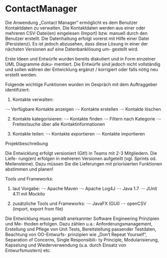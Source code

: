 ContactManager
==============

Die Anwendung „Contact Manager“ ermöglicht es dem Benutzer Kontaktdaten zu verwalten. Die
Kontaktdaten werden aus einer oder mehreren CSV-Datei(en) eingelesen (Import) bzw. manuell
durch den Benutzer erstellt. Die Datenhaltung erfolgt vorerst mit Hilfe einer Datei (Persistenz). Es ist
jedoch abzusehen, dass diese Lösung in einer der nächsten Versionen auf eine Datenbanklösung um-
gestellt wird.

Erste Ideen und Entwürfe wurden bereits diskutiert und in Form einzelner UML Diagramme doku-
mentiert. Die Entwürfe sind jedoch nicht vollständig und sollen währen der Entwicklung ergänzt /
korrigiert oder falls nötig neu erstellt werden.

Folgende wichtige Funktionen wurden im Gespräch mit dem Auftraggeber identifiziert:


1. Kontakte verwalten: 

⋅⋅- Verfügbare Kontakte anzeigen
⋅⋅- Kontakte erstellen
⋅⋅- Kontakte löschen
  
  2. Kontakte kategorisieren:
  ⋅⋅- Kontakte finden
  ⋅⋅- Filtern nach Kategorie
  ⋅⋅- Freitextsuche über alle Kontaktinformationen
  
  3. Kontakte teilen:
  ⋅⋅- Kontakte exportieren
  ⋅⋅- Kontakte importieren


Projektbeschreibung

Die Entwicklung erfolgt versioniert (Git!) in Teams mit 2-3 Mitgliedern. Die Liefe-
rung(en) erfolgen in mehreren Versionen aufgeteilt (vgl. Sprints od. Meilensteine).
Dazu müssen Sie die Lieferungen mit priorisierten Funktionen abstimmen und planen!

Tools und Frameworks:

  1. laut Vorgabe:
  ⋅⋅- Apache Maven
  ⋅⋅- Apache Log4J
  ⋅⋅- Java 1.7
  ⋅⋅- JUnit 4.11 mit Mockito

  2. zusätzliche Tools und Frameworks:
  ⋅⋅- JavaFX (GUI)
  ⋅⋅- openCSV (import, export from file)


Die Entwicklung muss gemäß anerkannter Software Engineering Prinzipien und Me-
thoden erfolgen. Dazu zählen u.a.: Anforderungsmanagement, Erstellung und Pflege
von Unit Tests, Bereitstellung passender Testdaten, Beachtung von OO-Entwurfs-
prinzipien wie „Don‘t Repeat Yourself“, Separation of Concerns, Single Responsibili-
ty Principle, Modularisierung, Kapselung und Wiederverwendung (u.a. durch Einsatz
von Entwurfsmustern) etc.




